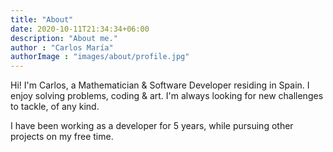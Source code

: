 ```yaml
---
title: "About"
date: 2020-10-11T21:34:34+06:00
description: "About me."
author : "Carlos María"
authorImage : "images/about/profile.jpg"
---
```


Hi! I'm Carlos, a Mathematician & Software Developer residing in Spain.
I enjoy solving problems, coding & art. I'm always looking for new challenges to tackle,
of any kind.

I have been working as a developer for 5 years, while pursuing other projects on my free
time.
